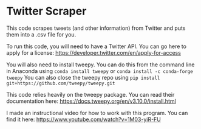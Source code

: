 # Twitter Scraper

This code scrapes tweets (and other information) from Twitter and puts them into a .csv file for you.

To run this code, you will need to have a Twitter API. You can go here to apply for a license: https://developer.twitter.com/en/apply-for-access

You will also need to install tweepy. You can do this from the command line in Anaconda using `conda install tweepy` or `conda install -c conda​-forge tweepy`
You can also close the tweepy repo using `pip install git+https://github.com/tweepy/tweepy.git`

This code relies heavily on the tweepy package. You can read their documentation here: https://docs.tweepy.org/en/v3.10.0/install.html

I made an instructional video for how to work with this program. You can find it here: https://www.youtube.com/watch?v=1M03-yiR-FU
